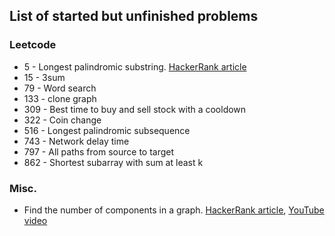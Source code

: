 List of started but unfinished problems
---

### Leetcode
- 5 - Longest palindromic substring. [HackerRank article](https://www.hackerrank.com/topics/manachers-algorithm)
- 15 - 3sum
- 79 - Word search
- 133 - clone graph
- 309 - Best time to buy and sell stock with a cooldown
- 322 - Coin change
- 516 - Longest palindromic subsequence
- 743 - Network delay time
- 797 - All paths from source to target
- 862 - Shortest subarray with sum at least k

### Misc.
- Find the number of components in a graph. [HackerRank article](https://www.hackerrank.com/challenges/components-in-graph/problem), [YouTube video](https://www.youtube.com/watch?v=IWvbPIYQPFM)
